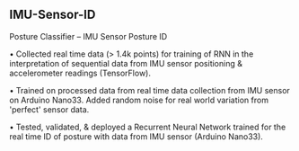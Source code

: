 ## IMU-Sensor-ID
Posture Classifier – IMU Sensor Posture ID

• Collected real time data (> 1.4k points) for training of RNN in the interpretation of sequential data from IMU sensor positioning & accelerometer readings (TensorFlow).

• Trained on processed data from real time data collection from IMU sensor on Arduino Nano33. Added random noise for real world variation from 'perfect' sensor data.

• Tested, validated, & deployed a Recurrent Neural Network trained for the real time ID of posture with data from IMU sensor (Arduino Nano33).
